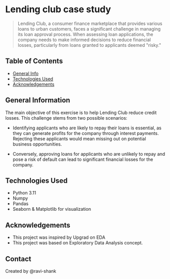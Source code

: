 # Lending club case study
> Lending Club, a consumer finance marketplace that provides various loans to urban customers, faces a significant challenge in managing its loan approval process. When assessing loan applications, the company needs to make informed decisions to reduce financial losses, particularly from loans granted to applicants deemed "risky."​


## Table of Contents
* [General Info](#general-information)
* [Technologies Used](#technologies-used)
* [Acknowledgements](#acknowledgements)

<!-- You can include any other section that is pertinent to your problem -->

## General Information
The main objective of this exercise is to help Lending Club reduce credit losses. This challenge stems from two possible scenarios:​

- Identifying applicants who are likely to repay their loans is essential, as they can generate profits for the company through interest payments. Rejecting these applicants would mean missing out on potential business opportunities.​

- Conversely, approving loans for applicants who are unlikely to repay and pose a risk of default can lead to significant financial losses for the company.​

<!-- You don't have to answer all the questions - just the ones relevant to your project. -->


## Technologies Used
- Python 3.11
- Numpy
- Pandas
- Seaborn & Matplotlib for visualization

## Acknowledgements
- This project was inspired by Upgrad on EDA
- This project was based on Exploratory Data Analysis concept.


## Contact
Created by @ravi-shank


<!-- Optional -->
<!-- ## License -->
<!-- This project is open source and available under the [... License](). -->

<!-- You don't have to include all sections - just the one's relevant to your project -->

